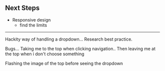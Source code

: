 Next Steps
---------------
- Responsive design
  - find the limits

---------------

Hackity way of handling a dropdown...
Research best practice.

Bugs...
Taking me to the top when clicking navigation..
Then leaving me at the top when i don't choose something

Flashing the image of the top before seeing the dropdown
